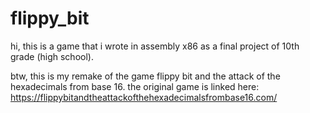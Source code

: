 # flippy_bit
hi, this is a game that i wrote in assembly x86 as a final project of 10th grade (high school).

btw, this is my remake of the game flippy bit and the attack of the hexadecimals from base 16. 
the original game is linked here: https://flippybitandtheattackofthehexadecimalsfrombase16.com/

